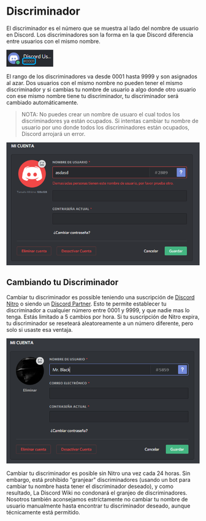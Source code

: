 <!-- TITLE: [ES] Discriminador -->
<!-- SUBTITLE: Información acerca del discriminador de Discord -->

# Discriminador
El discriminador es el número que se muestra al lado del nombre de usuario en Discord. Los discriminadores son la forma en la que Discord diferencia entre usuarios con el mismo nombre.

![Discriminator Example](/uploads/discriminator-example.png "Discriminador Ejemplo")

El rango de los discriminadores va desde 0001 hasta 9999 y son asignados al azar. Dos usuarios con el mismo nombre no pueden tener el mismo discriminador y si cambias tu nombre de usuario a algo donde otro usuario con ese mismo nombre tiene tu discriminador, tu discriminador será cambiado automáticamente.

> NOTA: No puedes crear un nombre de usuaro el cual todos los discriminadores ya están ocupados. Si intentas cambiar tu nombre de usuario por uno donde todos los discriminadores están ocupados, Discord arrojará un error.

![Name](/uploads/es/name.png "Nonmbre de Usuario")

## Cambiando tu Discriminador
Cambiar tu discriminador es possible teniendo una suscripción de [Discord Nitro](/es/nitro) o siendo un [Discord Partner](/partner). Esto te permite establecer tu discriminador a cualquier número entre 0001 y 9999, y que nadie mas lo tenga. Estás limitado a 5 cambios por hora. Si tu suscripción de Nitro expira, tu discriminador se reseteará aleatoreamente a un número diferente, pero solo si usaste esa ventaja.

![Change Discrim](/uploads/es/change-discrim.png "Cambiando tu Discriminador")

Cambiar tu discriminador es posible sin Nitro una vez cada 24 horas. Sin embargo, está prohibido "granjear" discriminadores (usando un bot para cambiar tu nombre hasta tener el discriminador deseado), y como resultado, La Discord Wiki no condonará el granjeo de discriminadores. Nosotros también aconsejamos estríctamente  no cambiar tu nombre de usuario manualmente hasta encontrar tu discriminador deseado, aunque técnicamente está permitido.